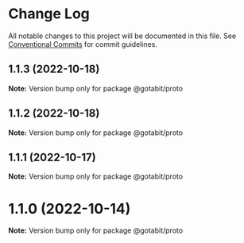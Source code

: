 # Change Log

All notable changes to this project will be documented in this file.
See [Conventional Commits](https://conventionalcommits.org) for commit guidelines.

## 1.1.3 (2022-10-18)

**Note:** Version bump only for package @gotabit/proto





## 1.1.2 (2022-10-18)

**Note:** Version bump only for package @gotabit/proto





## 1.1.1 (2022-10-17)

**Note:** Version bump only for package @gotabit/proto





# 1.1.0 (2022-10-14)

**Note:** Version bump only for package @gotabit/proto
